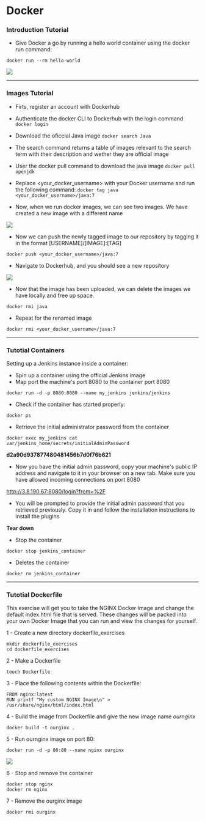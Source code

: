 # Docker

### Introduction Tutorial
 - Give Docker a go by running a hello world container using the docker run command:

 ``` docker run --rm hello-world ```

![](/images/Introduction_tutorial_1.PNG)

<hr>

### Images Tutorial
 - Firts, register an account with Dockerhub 
 - Authenticate the docker CLI to Dockerhub with the 
 login command 
 ``` docker login ```

 - Download the oficcial Java image 
 ``` docker search Java ```

 - The search command returns a table of images relevant to the search term with their description and wether they are official image
 - User the docker pull command to download the java image
 ``` docker pull openjdk ``` 
 - Replace <your_docker_username> with your Docker username and run the following command:
 ``` docker tag java <your_docker_username>/java:7 ```

 - Now, when we run docker images, we can see two images. We have created a new image with a different name

 ![](/images/images_1.PNG)

- Now we can push the newly tagged image to our repository by tagging it in the format [USERNAME]/[IMAGE]:[TAG]

``` docker push <your_docker_username>/java:7 ```

- Navigate to Dockerhub, and you should see a new repository

 ![](/images/docker_hub.PNG)

 - Now that the image has been uploaded, we can delete the images we have locally and free up space.

 ``` docker rmi java ```

 - Repeat for the renamed image
 
 ```docker rmi <your_docker_username>/java:7```

 <hr>

 ### Tutotial Containers

 Setting up a Jenkins instance inside a container:

 - Spin up a container using the official Jenkins image
 - Map port the machine's port 8080 to the container port 8080
 
 ``` docker run -d -p 8080:8080 --name my_jenkins jenkins/jenkins ```

- Check if the container has started properly:

``` docker ps ```

- Retrieve the initial administrator password from the container

``` docker exec my_jenkins cat var/jenkins_home/secrets/initialAdminPassword ```

**d2a90d937877480481456b7d0f76b621**

- Now you have the initial admin password, copy your machine's public IP address and navigate to it in your browser on a new tab. Make sure you have allowed incoming connections on port 8080

http://3.8.190.67:8080/login?from=%2F

- You will be prompted to provide the initial admin password that you retrieved previously. Copy it in and follow the installation instructions to install the plugins

**Tear down**

- Stop the container

``` docker stop jenkins_container ```

- Deletes the container

``` docker rm jenkins_container ```
<hr>

### Tutotial Dockerfile
This exercise will get you to take the NGINX Docker Image and change the default index.html file that is served.
These changes will be packed into your own Docker Image that you can run and view the changes for yourself.

1 - Create a new directory dockerfile_exercises

```
mkdir dockerfile_exercises 
cd dockerfile_exercises 
```

2 - Make a Dockerfile

``` touch Dockerfile ```

3 - Place the following contents within the Dockerfile:
```
FROM nginx:latest
RUN printf "My custom NGINX Image\n" > /usr/share/nginx/html/index.html
```

4 - Build the image from Dockerfile and give the new image name _ournginx_

```
docker build -t ourginx .

```

5 - Run ournginx image on port 80:

```
docker run -d -p 80:80 --name nginx ourginx
```
![](/images/dockerfile.PNG)

6 - Stop and remove the container

```
docker stop nginx
docker rm nginx
```

7 - Remove the ourginx image 

```
docker rmi ourginx
```
